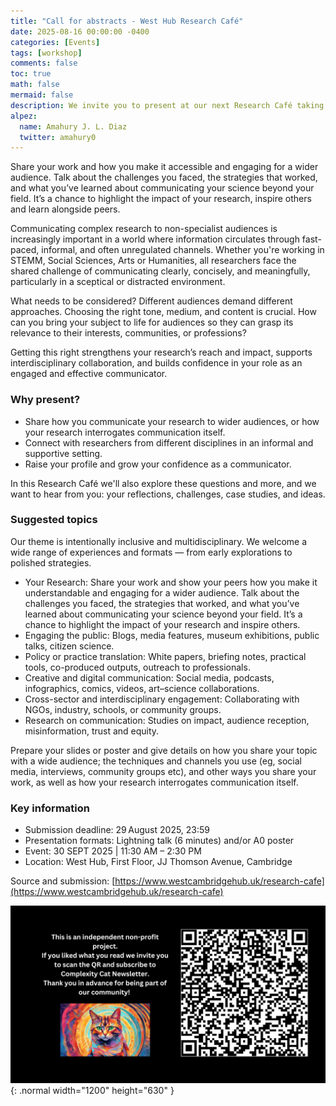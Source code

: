 ```yaml
---
title: "Call for abstracts - West Hub Research Café"
date: 2025-08-16 00:00:00 -0400
categories: [Events]
tags: [workshop]
comments: false
toc: true
math: false
mermaid: false
description: We invite you to present at our next Research Café taking place on 30 September 2025 (11.30 AM – 2.30 PM), focused on how you engage a wider audience in your research.
alpez:
  name: Amahury J. L. Diaz
  twitter: amahury0
---
```

Share your work and how you make it accessible and engaging for a wider audience. Talk about the challenges you faced, the strategies that worked, and what you’ve learned about communicating your science beyond your field. It’s a chance to highlight the impact of your research, inspire others and learn alongside peers.

Communicating complex research to non-specialist audiences is increasingly important in a world where information circulates through fast-paced, informal, and often unregulated channels. Whether you're working in STEMM, Social Sciences, Arts or Humanities, all researchers face the shared challenge of communicating clearly, concisely, and meaningfully, particularly in a sceptical or distracted environment.

What needs to be considered? Different audiences demand different approaches. Choosing the right tone, medium, and content is crucial. How can you bring your subject to life for audiences so they can grasp its relevance to their interests, communities, or professions?

Getting this right strengthens your research’s reach and impact, supports interdisciplinary collaboration, and builds confidence in your role as an engaged and effective communicator.

### Why present?
- Share how you communicate your research to wider audiences, or how your research interrogates communication itself.
- Connect with researchers from different disciplines in an informal and supportive setting.
- Raise your profile and grow your confidence as a communicator.

In this Research Café we'll also explore these questions and more, and we want to hear from you: your reflections, challenges, case studies, and ideas.

### Suggested topics
Our theme is intentionally inclusive and multidisciplinary. We welcome a wide range of experiences and formats — from early explorations to polished strategies.

- Your Research: Share your work and show your peers how you make it understandable and engaging for a wider audience. Talk about the challenges you faced, the strategies that worked, and what you’ve learned about communicating your science beyond your field. It’s a chance to highlight the impact of your research and inspire others.
- Engaging the public: Blogs, media features, museum exhibitions, public talks, citizen science.
- Policy or practice translation: White papers, briefing notes, practical tools, co-produced outputs, outreach to professionals.
- Creative and digital communication: Social media, podcasts, infographics, comics, videos, art–science collaborations.
- Cross-sector and interdisciplinary engagement: Collaborating with NGOs, industry, schools, or community groups.
- Research on communication: Studies on impact, audience reception, misinformation, trust and equity.

Prepare your slides or poster and give details on how you share your topic with a wide audience; the techniques and channels you use (eg, social media, interviews, community groups etc), and other ways you share your work, as well as how your research interrogates communication itself.

### Key information
- Submission deadline: 29 August 2025, 23:59
- Presentation formats: Lightning talk (6 minutes) and/or A0 poster
- Event: 30 SEPT 2025 | 11:30 AM – 2:30 PM
- Location: West Hub, First Floor, JJ Thomson Avenue, Cambridge

Source and submission: [https://www.westcambridgehub.uk/research-cafe](https://www.westcambridgehub.uk/research-cafe)

![Desktop View](/assets/img/fix/complexity-cat-newsletter.png){: .normal width="1200" height="630" }
